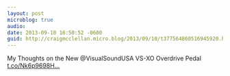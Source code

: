 ```yaml
---
layout: post
microblog: true
audio: 
date: 2013-09-10 16:50:52 -0600
guid: http://craigmcclellan.micro.blog/2013/09/10/t377564860516945920.html
---
```

My Thoughts on the New @VisualSoundUSA VS-XO Overdrive Pedal [t.co/Nk6p9698H...](http://t.co/Nk6p9698H5)
